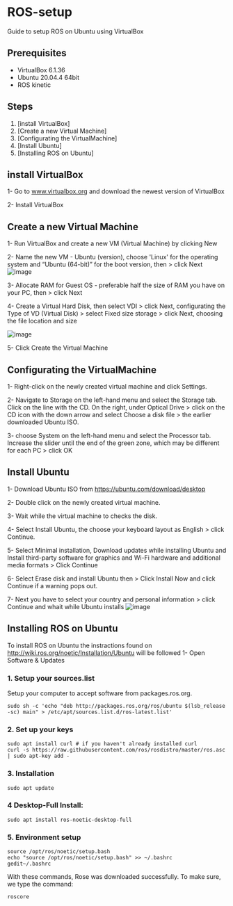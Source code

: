 # ROS-setup
Guide to setup ROS on Ubuntu using VirtualBox
##  Prerequisites
* VirtualBox 6.1.36
* Ubuntu 20.04.4 64bit
* ROS kinetic 
## Steps
1. [install VirtualBox]  
2. [Create a new Virtual Machine] 
3. [Configurating the VirtualMachine]
4. [Install Ubuntu]
5. [Installing ROS on Ubuntu]

## install VirtualBox
1- Go to www.virtualbox.org and download the newest version of VirtualBox 

2- Install VirtualBox

## Create a new Virtual Machine 

1- Run VirtualBox and create a new VM (Virtual Machine) by clicking New  

2- Name the new VM - Ubuntu (version), choose 'Linux' for the operating system and “Ubuntu (64-bit)” for the boot version, then > click Next 
![image](https://user-images.githubusercontent.com/90524059/180397656-b1a131ab-7ab4-479a-a085-464af3ea2c44.png)

3- Allocate RAM for Guest OS - preferable half the size of RAM you have on your PC, then > click Next 

4-  Create a Virtual Hard Disk, then select VDI > click Next, configurating the Type of VD (Virtual Disk) > select Fixed size storage > click Next, choosing the file location and size 

![image](https://user-images.githubusercontent.com/90524059/180401921-d9a67646-ff77-48a3-a41e-5ea9465d61a2.png)

5- Click Create the Virtual Machine 

## Configurating the VirtualMachine
1- Right-click on the newly created virtual machine and click Settings. 

2- Navigate to Storage on the left-hand menu and select the Storage tab. Click on the line with the CD. On the right, under Optical Drive > click on the CD icon with the down arrow and select Choose a disk file > the earlier downloaded Ubuntu ISO.

3- choose System on the left-hand menu and select the Processor tab. Increase the slider until the end of the green zone, which may be different for each PC > click OK


## Install Ubuntu
1- Download Ubuntu ISO from https://ubuntu.com/download/desktop

2- Double click on the newly created virtual machine.

3- Wait while the virtual machine to checks the disk.

4- Select Install Ubuntu, the choose your keyboard layout as English > click Continue.

5- Select Minimal installation, Download updates while installing Ubuntu and Install third-party software for graphics and Wi-Fi hardware and additional media formats > Click Continue

6- Select Erase disk and install Ubuntu then > Click Install Now and click Continue if a warning pops out.

7- Next you have to select your country and personal information > click Continue and whait while Ubuntu installs
![image](https://user-images.githubusercontent.com/90524059/180408180-70b86434-580d-4ffb-81e5-4b9a9d6b379a.png)


## Installing ROS on Ubuntu
To install ROS on Ubuntu the instractions found on http://wiki.ros.org/noetic/Installation/Ubuntu will be followed 
1- Open Software & Updates

### 1. Setup your sources.list
Setup your computer to accept software from packages.ros.org.

```
sudo sh -c 'echo "deb http://packages.ros.org/ros/ubuntu $(lsb_release -sc) main" > /etc/apt/sources.list.d/ros-latest.list'
```

### 2. Set up your keys
```
sudo apt install curl # if you haven't already installed curl
curl -s https://raw.githubusercontent.com/ros/rosdistro/master/ros.asc | sudo apt-key add -
```

### 3. Installation
```
sudo apt update
```

### 4 Desktop-Full Install:
```
sudo apt install ros-noetic-desktop-full
```

### 5. Environment setup
```
source /opt/ros/noetic/setup.bash
echo "source /opt/ros/noetic/setup.bash" >> ~/.bashrc
gedit~/.bashrc
```
With these commands, Rose was downloaded successfully. To make sure, we type the command:
```
roscore
```
